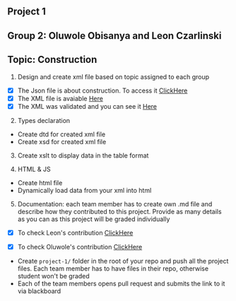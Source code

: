 ## Project 1
## Group 2: Oluwole Obisanya and Leon Czarlinski
## Topic: Construction


1. Design and create xml file based on topic assigned to each group
 - [X] The Json file is about construction. To access it [ClickHere](/construction.json)
 - [X] The XML file is avaiable [Here](/construction.xml)
 - [X] The XML was validated and you can see it [Here](/XML_Validation.png)

2. Types declaration
 - Create dtd for created xml file
 - Create xsd for created xml file

3. Create xslt to display data in the table format

4. HTML & JS
 - Create html file
 - Dynamically load data from your xml into html
 
5. Documentation: each team member has to create own .md file and describe how they contributed to this project. Provide as many details as you can as this project will be graded individually
 - [X] To check Leon's contribution [ClickHere](/leonCzarlinski.md) 
 - [X] To check Oluwole's contribution [ClickHere](/oluwoleObisanya.md)


- Create `project-1/` folder in the root of your repo and push all the project files. Each team member has to have files in their repo, otherwise student won't be graded
- Each of the team members opens pull request and submits the link to it via blackboard